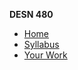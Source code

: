 **DESN 480**
* [Home](/)
* [Syllabus](syllabus/README.md)
* [Your Work](/your-work/creative-brief.md)